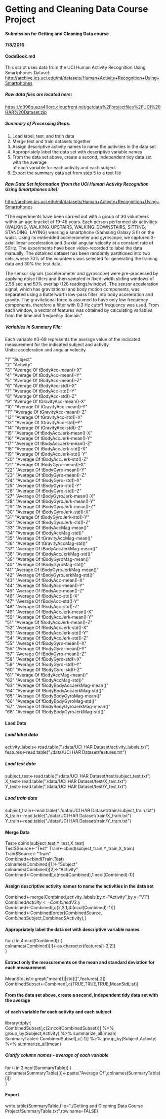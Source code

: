 # Getting and Cleaning Data Course Project
#### Submission for Getting and Cleaning Data course
#### 7/8/2016
#### CodeBook.md

This script uses data from the UCI Human Activity Recognition Using Smartphones Dataset:
http://archive.ics.uci.edu/ml/datasets/Human+Activity+Recognition+Using+Smartphones  

##### Raw data files are located here:  
https://d396qusza40orc.cloudfront.net/getdata%2Fprojectfiles%2FUCI%20HAR%20Dataset.zip

##### Summary of Processing Steps:  
1. Load label, test, and train data  
2. Merge test and train datasets together  
3. Assign descriptive activity names to name the activities in the data set  
4. Appropriately label the data set with descriptive variable names  
5. From the data set above, create a second, independent tidy data set with the average  
   of each variable for each activity and each subject  
6. Export the summary data set from step 5 to a text file  

##### Raw Data Set Information (from the UCI Human Activity Recognition Using Smartphones site):
http://archive.ics.uci.edu/ml/datasets/Human+Activity+Recognition+Using+Smartphones

"The experiments have been carried out with a group of 30 volunteers within an age bracket of 19-48 years. Each person performed six activities (WALKING, WALKING_UPSTAIRS, WALKING_DOWNSTAIRS, SITTING, STANDING, LAYING) wearing a smartphone (Samsung Galaxy S II) on the waist. Using its embedded accelerometer and gyroscope, we captured 3-axial linear acceleration and 3-axial angular velocity at a constant rate of 50Hz. The experiments have been video-recorded to label the data manually. The obtained dataset has been randomly partitioned into two sets, where 70% of the volunteers was selected for generating the training data and 30% the test data. 

The sensor signals (accelerometer and gyroscope) were pre-processed by applying noise filters and then sampled in fixed-width sliding windows of 2.56 sec and 50% overlap (128 readings/window). The sensor acceleration signal, which has gravitational and body motion components, was separated using a Butterworth low-pass filter into body acceleration and gravity. The gravitational force is assumed to have only low frequency components, therefore a filter with 0.3 Hz cutoff frequency was used. From each window, a vector of features was obtained by calculating variables from the time and frequency domain."


##### Variables in Summary File:
Each variable #3-68 represents the average value of the indicated measurement
for the indicated subject and activity  
Units:  acceleration and angular velocity

"1" "Subject"  
"2" "Activity"  
"3" "Average Of tBodyAcc-mean()-X"  
"4" "Average Of tBodyAcc-mean()-Y"  
"5" "Average Of tBodyAcc-mean()-Z"  
"6" "Average Of tBodyAcc-std()-X"  
"7" "Average Of tBodyAcc-std()-Y"  
"8" "Average Of tBodyAcc-std()-Z"  
"9" "Average Of tGravityAcc-mean()-X"  
"10" "Average Of tGravityAcc-mean()-Y"  
"11" "Average Of tGravityAcc-mean()-Z"  
"12" "Average Of tGravityAcc-std()-X"  
"13" "Average Of tGravityAcc-std()-Y"  
"14" "Average Of tGravityAcc-std()-Z"  
"15" "Average Of tBodyAccJerk-mean()-X"  
"16" "Average Of tBodyAccJerk-mean()-Y"  
"17" "Average Of tBodyAccJerk-mean()-Z"  
"18" "Average Of tBodyAccJerk-std()-X"  
"19" "Average Of tBodyAccJerk-std()-Y"  
"20" "Average Of tBodyAccJerk-std()-Z"  
"21" "Average Of tBodyGyro-mean()-X"  
"22" "Average Of tBodyGyro-mean()-Y"  
"23" "Average Of tBodyGyro-mean()-Z"  
"24" "Average Of tBodyGyro-std()-X"  
"25" "Average Of tBodyGyro-std()-Y"  
"26" "Average Of tBodyGyro-std()-Z"  
"27" "Average Of tBodyGyroJerk-mean()-X"  
"28" "Average Of tBodyGyroJerk-mean()-Y"  
"29" "Average Of tBodyGyroJerk-mean()-Z"  
"30" "Average Of tBodyGyroJerk-std()-X"  
"31" "Average Of tBodyGyroJerk-std()-Y"  
"32" "Average Of tBodyGyroJerk-std()-Z"  
"33" "Average Of tBodyAccMag-mean()"  
"34" "Average Of tBodyAccMag-std()"  
"35" "Average Of tGravityAccMag-mean()"  
"36" "Average Of tGravityAccMag-std()"  
"37" "Average Of tBodyAccJerkMag-mean()"  
"38" "Average Of tBodyAccJerkMag-std()"  
"39" "Average Of tBodyGyroMag-mean()"  
"40" "Average Of tBodyGyroMag-std()"  
"41" "Average Of tBodyGyroJerkMag-mean()"  
"42" "Average Of tBodyGyroJerkMag-std()"  
"43" "Average Of fBodyAcc-mean()-X"  
"44" "Average Of fBodyAcc-mean()-Y"  
"45" "Average Of fBodyAcc-mean()-Z"  
"46" "Average Of fBodyAcc-std()-X"  
"47" "Average Of fBodyAcc-std()-Y"  
"48" "Average Of fBodyAcc-std()-Z"  
"49" "Average Of fBodyAccJerk-mean()-X"  
"50" "Average Of fBodyAccJerk-mean()-Y"  
"51" "Average Of fBodyAccJerk-mean()-Z"  
"52" "Average Of fBodyAccJerk-std()-X"  
"53" "Average Of fBodyAccJerk-std()-Y"  
"54" "Average Of fBodyAccJerk-std()-Z"  
"55" "Average Of fBodyGyro-mean()-X"  
"56" "Average Of fBodyGyro-mean()-Y"  
"57" "Average Of fBodyGyro-mean()-Z"  
"58" "Average Of fBodyGyro-std()-X"  
"59" "Average Of fBodyGyro-std()-Y"  
"60" "Average Of fBodyGyro-std()-Z"  
"61" "Average Of fBodyAccMag-mean()"  
"62" "Average Of fBodyAccMag-std()"  
"63" "Average Of fBodyBodyAccJerkMag-mean()"  
"64" "Average Of fBodyBodyAccJerkMag-std()"  
"65" "Average Of fBodyBodyGyroMag-mean()"  
"66" "Average Of fBodyBodyGyroMag-std()"  
"67" "Average Of fBodyBodyGyroJerkMag-mean()"  
"68" "Average Of fBodyBodyGyroJerkMag-std()"  

#### Load Data  
##### Load label data  
activity_labels<-read.table("./data/UCI HAR Dataset/activity_labels.txt")  
features<-read.table("./data/UCI HAR Dataset/features.txt")  
##### Load test data  
subject_test<-read.table("./data/UCI HAR Dataset/test/subject_test.txt")  
X_test<-read.table("./data/UCI HAR Dataset/test/X_test.txt")  
Y_test<-read.table("./data/UCI HAR Dataset/test/Y_test.txt")  
##### Load train data  
subject_train<-read.table("./data/UCI HAR Dataset/train/subject_train.txt")  
X_train<-read.table("./data/UCI HAR Dataset/train/X_train.txt")  
Y_train<-read.table("./data/UCI HAR Dataset/train/Y_train.txt")  

#### Merge Data  
Test<-cbind(subject_test,Y_test,X_test)  
Test$Source<-"Test"  
Train<-cbind(subject_train,Y_train,X_train)  
Train$Source<-"Train"  
Combined<-rbind(Train,Test)  
colnames(Combined)[1]<-"Subject"  
colnames(Combined)[2]<-"Activity"  
Combined<-Combined[,c(ncol(Combined),1:ncol(Combined)-1)]  

#### Assign descriptive activity names to name the activities in the data set  
Combined<-merge(Combined,activity_labels,by.x="Activity",by.y="V1")  
Combined$Activity<-Combined$V2.y  
Combined<-Combined[,c(2,3,1,4:(ncol(Combined)-1))]  
Combined<-Combined[order(Combined$Source,Combined$Subject,Combined$Activity),]  

#### Appropriately label the data set with descriptive variable names  
for (i in 4:ncol(Combined)) {  
    colnames(Combined)[i]<-as.character(features[i-3,2])  
}  
 
#### Extract only the measurements on the mean and standard deviation for each measurement  
MeanStdList<-grepl("mean[(]|std[(]",features[,2])  
CombinedSubset<-Combined[,c(TRUE,TRUE,TRUE,MeanStdList)]  

#### From the data set above, create a second, independent tidy data set with the average  
#### of each variable for each activity and each subject  
library(dplyr)  
CombinedSubset[,c(2:ncol(CombinedSubset))] %>% group_by(Subject,Activity) %>% summarize_all(mean)  
SummaryTable<-CombinedSubset[,c(-1)] %>% group_by(Subject,Activity) %>% summarize_all(mean)  
##### Clarify column names - average of each variable  
for (i in 3:ncol(SummaryTable)) {  
    colnames(SummaryTable)[i]<-paste("Average Of",colnames(SummaryTable)[i])  
}  

#### Export  
write.table(SummaryTable,file="./Getting and Cleaning Data Course Project/SummaryTable.txt",row.name=FALSE)  
